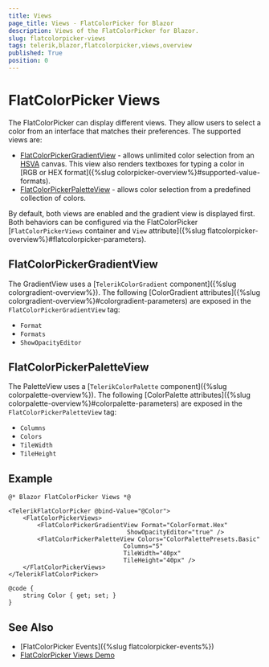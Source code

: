 ```yaml
---
title: Views
page_title: Views - FlatColorPicker for Blazor
description: Views of the FlatColorPicker for Blazor.
slug: flatcolorpicker-views
tags: telerik,blazor,flatcolorpicker,views,overview
published: True
position: 0
---
```


# FlatColorPicker Views

The FlatColorPicker can display different views. They allow users to select a color from an interface that matches their preferences. The supported views are:

* [FlatColorPickerGradientView](#flatcolorpickergradientview) - allows unlimited color selection from an [HSVA](https://en.wikipedia.org/wiki/HSL_and_HSV) canvas. This view also renders textboxes for typing a color in [RGB or HEX format]({%slug colorpicker-overview%}#supported-value-formats).
* [FlatColorPickerPaletteView](#flatcolorpickerpaletteview) - allows color selection from a predefined collection of colors.

By default, both views are enabled and the gradient view is displayed first. Both behaviors can be configured via the FlatColorPicker [`FlatColorPickerViews` container and `View` attribute]({%slug flatcolorpicker-overview%}#flatcolorpicker-parameters).

## FlatColorPickerGradientView

The GradientView uses a [`TelerikColorGradient` component]({%slug colorgradient-overview%}). The following [ColorGradient attributes]({%slug colorgradient-overview%}#colorgradient-parameters) are exposed in the `FlatColorPickerGradientView` tag:

* `Format`
* `Formats`
* `ShowOpacityEditor`

## FlatColorPickerPaletteView

The PaletteView uses a [`TelerikColorPalette` component]({%slug colorpalette-overview%}). The following [ColorPalette attributes]({%slug colorpalette-overview%}#colorpalette-parameters) are exposed in the `FlatColorPickerPaletteView` tag:

* `Columns`
* `Colors`
* `TileWidth`
* `TileHeight`

## Example

````RAZOR
@* Blazor FlatColorPicker Views *@

<TelerikFlatColorPicker @bind-Value="@Color">
    <FlatColorPickerViews>
        <FlatColorPickerGradientView Format="ColorFormat.Hex"
                                 ShowOpacityEditor="true" />
        <FlatColorPickerPaletteView Colors="ColorPalettePresets.Basic"
                                Columns="5"
                                TileWidth="40px"
                                TileHeight="40px" />
    </FlatColorPickerViews>
</TelerikFlatColorPicker>

@code {
    string Color { get; set; }
}
````


## See Also

* [FlatColorPicker Events]({%slug flatcolorpicker-events%})
* [FlatColorPicker Views Demo](https://demos.telerik.com/blazor-ui/flatcolorpicker/views)
